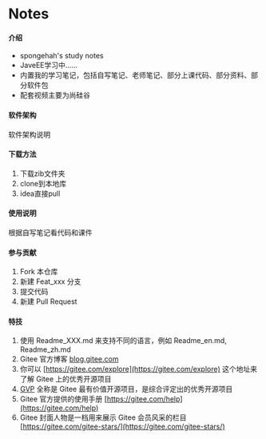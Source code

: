 # Notes

#### 介绍
- spongehah's study notes
- JaveEE学习中......
- 内置我的学习笔记，包括自写笔记、老师笔记、部分上课代码、部分资料、部分软件包
- 配套视频主要为尚硅谷

#### 软件架构
软件架构说明


#### 下载方法

1.  下载zib文件夹
2.  clone到本地库
3.  idea直接pull

#### 使用说明

根据自写笔记看代码和课件

#### 参与贡献

1.  Fork 本仓库
2.  新建 Feat_xxx 分支
3.  提交代码
4.  新建 Pull Request


#### 特技

1.  使用 Readme\_XXX.md 来支持不同的语言，例如 Readme\_en.md, Readme\_zh.md
2.  Gitee 官方博客 [blog.gitee.com](https://blog.gitee.com)
3.  你可以 [https://gitee.com/explore](https://gitee.com/explore) 这个地址来了解 Gitee 上的优秀开源项目
4.  [GVP](https://gitee.com/gvp) 全称是 Gitee 最有价值开源项目，是综合评定出的优秀开源项目
5.  Gitee 官方提供的使用手册 [https://gitee.com/help](https://gitee.com/help)
6.  Gitee 封面人物是一档用来展示 Gitee 会员风采的栏目 [https://gitee.com/gitee-stars/](https://gitee.com/gitee-stars/)
